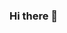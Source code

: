 ### Hi there 👋

<!--
**Makito042/Makito042** is a ✨ _special_ ✨ repository because its `README.md` (this file) appears on your GitHub profile.

Here are some ideas to get you started:

- 🔭 I’m currently working on ...codes
- 🌱 I’m currently learning ... codeing
- 👯 I’m looking to collaborate on ... projects
- 🤔 I’m looking for help with ... alot
- 💬 Ask me about ...
- 📫 How to reach me: ...
- 😄 Pronouns: ...
- ⚡ Fun fact: ... 
-->
